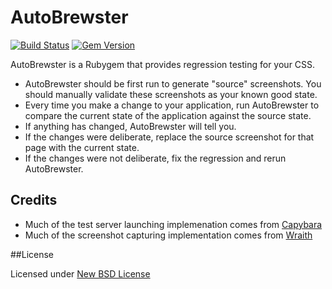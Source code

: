 # AutoBrewster

[![Build Status](https://travis-ci.org/madebymade/autobrewster.png?branch=master)](https://travis-ci.org/madebymade/autobrewster)
[![Gem Version](https://badge.fury.io/rb/autobrewster.png)](http://badge.fury.io/rb/autobrewster)

AutoBrewster is a Rubygem that provides regression testing for your CSS.

* AutoBrewster should be first run to generate "source" screenshots. You should manually validate these screenshots as your known good state.
* Every time you make a change to your application, run AutoBrewster to compare the current state of the application against the source state.
* If anything has changed, AutoBrewster will tell you.
* If the changes were deliberate, replace the source screenshot for that page with the current state.
* If the changes were not deliberate, fix the regression and rerun AutoBrewster.

## Credits

* Much of the test server launching implemenation comes from [Capybara](https://github.com/jnicklas/capybara)
* Much of the screenshot capturing implementation comes from [Wraith](https://github.com/bbc-news/wraith)

##License

Licensed under [New BSD License](http://opensource.org/licenses/BSD-3-Clause)